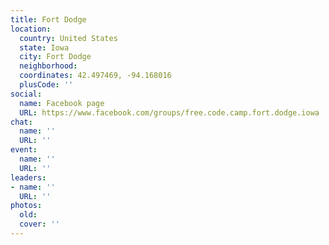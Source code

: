 ```yaml
---
title: Fort Dodge
location:
  country: United States
  state: Iowa
  city: Fort Dodge
  neighborhood: 
  coordinates: 42.497469, -94.168016
  plusCode: ''
social:
  name: Facebook page
  URL: https://www.facebook.com/groups/free.code.camp.fort.dodge.iowa
chat:
  name: ''
  URL: ''
event:
  name: ''
  URL: ''
leaders:
- name: ''
  URL: ''
photos:
  old: 
  cover: ''
---
```

